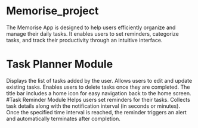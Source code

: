 # Memorise_project
The Memorise App is designed to help users efficiently organize and manage their daily tasks. It enables users to set reminders, categorize tasks, and track their productivity through an intuitive interface.
# Task Planner Module
Displays the list of tasks added by the user.
Allows users to edit and update existing tasks.
Enables users to delete tasks once they are completed.
The title bar includes a home icon for easy navigation back to the home screen.
#Task Reminder Module
Helps users set reminders for their tasks.
Collects task details along with the notification interval (in seconds or minutes).
Once the specified time interval is reached, the reminder triggers an alert and automatically terminates after completion.
